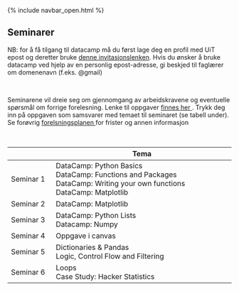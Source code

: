 {% include navbar_open.html %}
## Seminarer

<p> NB: for å få tilgang til datacamp må du først lage deg en profil med UiT epost og deretter bruke <a href='https://www.datacamp.com/groups/shared_links/17dc8405ae39e6e7f7f3e9015d5fc91ae856be617820c92eff6838afcbb8af0e'> denne invitasjonslenken<a/>. Hvis du ønsker å bruke datacamp ved hjelp av en personlig epost-adresse, gi beskjed til faglærer om domenenavn (f.eks. @gmail) </p> <br> 

<p>Seminarene vil dreie seg om gjennomgang av arbeidskravene og eventuelle spørsmål om forrige forelesning. Lenke til oppgaver <a href='https://app.datacamp.com/learn/'> finnes her </a>. Trykk deg inn på oppgaven som samsvarer med temaet til seminaret (se tabell under). Se forøvrig <a href='https://uit-sok-1003-h22.github.io/frister.html'> forelsningsplanen </a> for frister og annen informasjon </p><br>		



| <img width=120/>|  Tema <img width=800/>       | 
|-----------------|------------------------------| 
|Seminar 1        |DataCamp: Python Basics<br> DataCamp: Functions and Packages <br> DataCamp: Writing your own functions <br>DataCamp: Matplotlib|
|Seminar 2        |DataCamp: Matplotlib	| 
|Seminar 3        |DataCamp: Python Lists <br> Datacamp: Numpy| 
|Seminar 4        |Oppgave i canvas|
|Seminar 5        |Dictionaries & Pandas <br>Logic, Control Flow and Filtering|
|Seminar 6        |Loops<br> Case Study: Hacker Statistics| 


